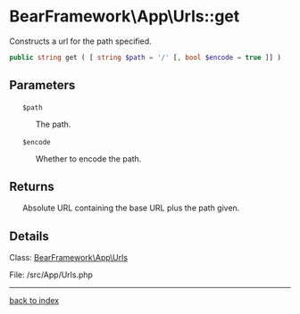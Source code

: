 # BearFramework\App\Urls::get

Constructs a url for the path specified.

```php
public string get ( [ string $path = '/' [, bool $encode = true ]] )
```

## Parameters

&nbsp;&nbsp;&nbsp;&nbsp;&nbsp;&nbsp;`$path`

&nbsp;&nbsp;&nbsp;&nbsp;&nbsp;&nbsp;&nbsp;&nbsp;&nbsp;&nbsp;&nbsp;&nbsp;The path.

&nbsp;&nbsp;&nbsp;&nbsp;&nbsp;&nbsp;`$encode`

&nbsp;&nbsp;&nbsp;&nbsp;&nbsp;&nbsp;&nbsp;&nbsp;&nbsp;&nbsp;&nbsp;&nbsp;Whether to encode the path.

## Returns

&nbsp;&nbsp;&nbsp;&nbsp;&nbsp;&nbsp;Absolute URL containing the base URL plus the path given.

## Details

Class: [BearFramework\App\Urls](bearframework.app.urls.class.md)

File: /src/App/Urls.php

---

[back to index](index.md)

